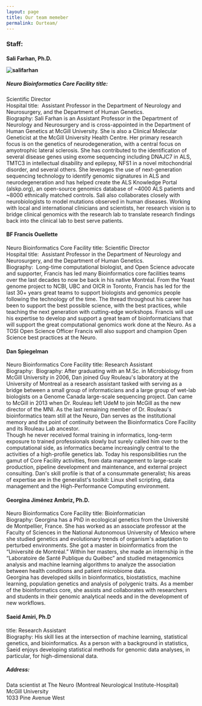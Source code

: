 ```yaml
---
layout: page
title: Our team memeber
permalink: Ourteam/
---
```

<h3>
Staff: 
</h3>
<p>
<h4>
Sali Farhan, Ph.D. 

![salifarhan](https://raw.githubusercontent.com/neurobioinfo/neurobioinfo.github.io/blob/main/public/member/sali_farhan.png)

</h4>
<h5>Neuro Bioinformatics Core Facility title:</h5> Scientific Director <br>
Hospital title:  Assistant Professor in the Department of Neurology and Neurosurgery, and the Department of Human Genetics.<br>  
Biography: Sali Farhan is an Assistant Professor in the Department of Neurology and Neurosurgery and is cross-appointed in the Department of Human Genetics at McGill University. She is also a Clinical Molecular Geneticist at the McGill University Health Centre. Her primary research focus is on the genetics of neurodegeneration, with a central focus on amyotrophic lateral sclerosis. She has contributed to the identification of several disease genes using exome sequencing including DNAJC7 in ALS, TMTC3 in intellectual disability and epilepsy, NFS1 in a novel mitochondrial disorder, and several others. She leverages the use of next-generation sequencing technology to identify genomic signatures in ALS and neurodegeneration and has helped create the ALS Knowledge Portal (alskp.org), an open-source genomics database of ~4000 ALS patients and ~8000 ethnically matched controls. Sali also collaborates closely with neurobiologists to model mutations observed in human diseases. Working with local and international clinicians and scientists, her research vision is to bridge clinical genomics with the research lab to translate research findings back into the clinical lab to best serve patients.
<br>
</p>


<p>
<h4>
BF Francis Ouellette 
</h4>
Neuro Bioinformatics Core Facility title: Scientific Director <br>
Hospital title:  Assistant Professor in the Department of Neurology and Neurosurgery, and the Department of Human Genetics.<br>
Biography: 
Long-time computational biologist, and Open Science advocate and supporter, Francis has led many Bioinformatics core facilities teams over the last decades to now be back in his native Montréal. From the Yeast genome project to NCBI, UBC and OICR in Toronto, Francis has led for the last 30+ years great teams to support biologists and genomics people following the technology of the time. The thread throughout his career has been to support the best possible science, with the best practices, while teaching the next generation with cutting-edge workshops. Francis will use his expertise to develop and support a great team of bioinformaticians that will support the great computational genomics work done at the Neuro. As a TOSI Open Science Officer Francis will also support and champion Open Science best practices at the Neuro.
<br>
</p>

<p>
<h4>
Dan Spiegelman  
</h4>
Neuro Bioinformatics Core Facility title: Research Assistant <br>
Biography: 
Biography: 
After graduating with an M.Sc. in Microbiology from McGill University in 2006, Dan joined Guy Rouleau's laboratory at the University of Montreal as a research assistant tasked with serving as a bridge between a small group of informaticians and a large group of wet-lab biologists on a Genome Canada large-scale sequencing project. Dan came to McGill in 2013 when Dr. Rouleau left UdeM to join McGill as the new director of the MNI. As the last remaining member of Dr. Rouleau's bioinformatics team still at the Neuro, Dan serves as the institutional memory and the point of continuity between the Bioinformatics Core Facility and its Rouleau Lab ancestor.<br>
Though he never received formal training in informatics, long-term exposure to trained professionals slowly but surely called him over to the computational side, as informatics became increasingly central to the activities of a high-profile genetics lab. Today his responsibilities run the gamut of Core Facility activities, from data management to large-scale production, pipeline development and maintenance, and external project consulting. Dan's skill profile is that of a consummate generalist; his areas of expertise are in the generalist's toolkit: Linux shell scripting, data management and the High-Performance Computing environment. 
<br>
</p>

<p>
<h4>
Georgina Jiménez Ambriz, Ph.D.
</h4>
Neuro Bioinformatics Core Facility title: Bioinformatician <br>
Biography:
Georgina has a PhD in ecological genetics from the Université de Montpellier, France. She has worked as an associate professor at the Faculty of Sciences in the National Autonomous University of Mexico where she studied genetics and evolutionary trends of organism's adaptation to perturbed environments. She got a master in bioinformatics from the “Université de Montréal.” Within her masters, she made an internship in the “Laboratoire de Santé Publique du Québec” and studied metagenomics analysis and machine learning algorithms to analyze the association between health conditions and patient microbiome data.  <br>
Georgina has developed skills in bioinformatics, biostatistics, machine learning, population genetics and analysis of polygenic traits. As a member of the bioinformatics core, she assists and collaborates with researchers and students in their genomic analytical needs and in the development of new workflows.
<br>
</p>


<p>
<h4>
Saeid Amiri, Ph.D
</h4>
title: Research Assistant<br>
Biography: 
His skill lies at the intersection of machine learning, statistical genetics, and
bioinformatics. As a person with a background in statistics, Saeid enjoys developing statistical methods for genomic data analyses, in particular, for high-dimensional data.   <br>
</p>

<h5>
Address: 
</h5>
Data scientist at The Neuro (Montreal Neurological Institute-Hospital) <br>
McGill University <br>
1033 Pine Avenue West <br>
